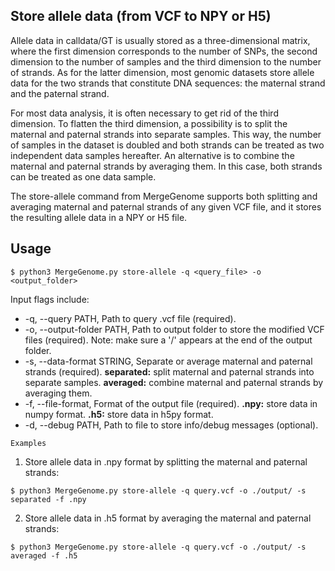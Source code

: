 ## Store allele data (from VCF to NPY or H5)

Allele data in calldata/GT is usually stored as a three-dimensional matrix, where the first dimension corresponds to the number of SNPs, the second dimension to the number of samples and the third dimension to the number of strands. As for the latter dimension, most genomic datasets store allele data for the two strands that constitute DNA sequences: the maternal strand and the paternal strand.

For most data analysis, it is often necessary to get rid of the third dimension. To flatten the third dimension, a possibility is to split the maternal and paternal strands into separate samples. This way, the number of samples in the dataset is doubled and both strands can be treated as two independent data samples hereafter. An alternative is to combine the maternal and paternal strands by averaging them. In this case, both strands can be treated as one data sample.

The store-allele command from MergeGenome supports both splitting and averaging maternal and paternal strands of any given VCF file, and it stores the resulting allele data in a NPY or H5 file.

## Usage

```
$ python3 MergeGenome.py store-allele -q <query_file> -o <output_folder>
```

Input flags include:

* -q, --query PATH, Path to query .vcf file (required).
* -o, --output-folder PATH, Path to output folder to store the modified VCF files (required). Note: make sure a '/' appears at the end of the output folder.
* -s, --data-format STRING, Separate or average maternal and paternal strands (required). **separated:** split maternal and paternal strands into separate samples. **averaged:** combine maternal and  paternal strands by averaging them.
* -f, --file-format, Format of the output file (required).  **.npy:** store data in numpy format. **.h5:** store data in h5py format.
* -d, --debug PATH, Path to file to store info/debug messages (optional).

`Examples`

1. Store allele data in .npy format by splitting the maternal and paternal strands:

```
$ python3 MergeGenome.py store-allele -q query.vcf -o ./output/ -s separated -f .npy
```

2. Store allele data in .h5 format by averaging the maternal and paternal strands:

```
$ python3 MergeGenome.py store-allele -q query.vcf -o ./output/ -s averaged -f .h5
```
